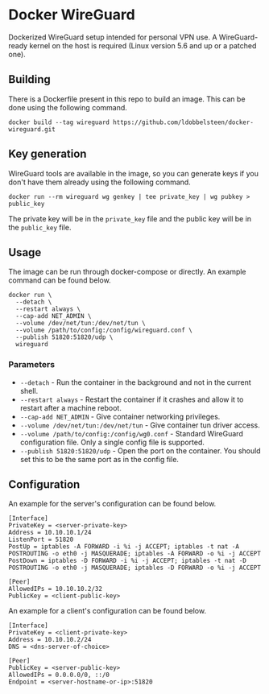 # Docker WireGuard
Dockerized WireGuard setup intended for personal VPN use. A WireGuard-ready kernel on the host is required (Linux version 5.6 and up or a patched one).

## Building
There is a Dockerfile present in this repo to build an image. This can be done using the following command.
```
docker build --tag wireguard https://github.com/ldobbelsteen/docker-wireguard.git
```

## Key generation
WireGuard tools are available in the image, so you can generate keys if you don't have them already using the following command.
```
docker run --rm wireguard wg genkey | tee private_key | wg pubkey > public_key
```
The private key will be in the `private_key` file and the public key will be in the `public_key` file.

## Usage
The image can be run through docker-compose or directly. An example command can be found below.
```
docker run \
  --detach \
  --restart always \
  --cap-add NET_ADMIN \
  --volume /dev/net/tun:/dev/net/tun \
  --volume /path/to/config:/config/wireguard.conf \
  --publish 51820:51820/udp \
  wireguard
```

### Parameters
* `--detach` - Run the container in the background and not in the current shell.
* `--restart always` - Restart the container if it crashes and allow it to restart after a machine reboot.
* `--cap-add NET_ADMIN` - Give container networking privileges.
* `--volume /dev/net/tun:/dev/net/tun` - Give container tun driver access.
* `--volume /path/to/config:/config/wg0.conf` - Standard WireGuard configuration file. Only a single config file is supported.
* `--publish 51820:51820/udp` - Open the port on the container. You should set this to be the same port as in the config file.

## Configuration
An example for the server's configuration can be found below.
```
[Interface]
PrivateKey = <server-private-key>
Address = 10.10.10.1/24
ListenPort = 51820
PostUp = iptables -A FORWARD -i %i -j ACCEPT; iptables -t nat -A POSTROUTING -o eth0 -j MASQUERADE; iptables -A FORWARD -o %i -j ACCEPT
PostDown = iptables -D FORWARD -i %i -j ACCEPT; iptables -t nat -D POSTROUTING -o eth0 -j MASQUERADE; iptables -D FORWARD -o %i -j ACCEPT

[Peer]
AllowedIPs = 10.10.10.2/32
PublicKey = <client-public-key>
```

An example for a client's configuration can be found below.
```
[Interface]
PrivateKey = <client-private-key>
Address = 10.10.10.2/24
DNS = <dns-server-of-choice>

[Peer]
PublicKey = <server-public-key>
AllowedIPs = 0.0.0.0/0, ::/0
Endpoint = <server-hostname-or-ip>:51820
```
